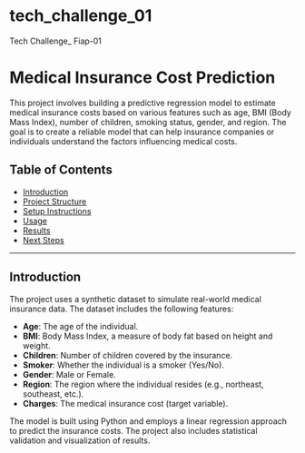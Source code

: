 # tech_challenge_01
Tech Challenge_ Fiap-01
# Medical Insurance Cost Prediction

This project involves building a predictive regression model to estimate medical insurance costs based on various features such as age, BMI (Body Mass Index), number of children, smoking status, gender, and region. The goal is to create a reliable model that can help insurance companies or individuals understand the factors influencing medical costs.

## Table of Contents
- [Introduction](#introduction)
- [Project Structure](#project-structure)
- [Setup Instructions](#setup-instructions)
- [Usage](#usage)
- [Results](#results)
- [Next Steps](#next-steps)

---

## Introduction

The project uses a synthetic dataset to simulate real-world medical insurance data. The dataset includes the following features:
- **Age**: The age of the individual.
- **BMI**: Body Mass Index, a measure of body fat based on height and weight.
- **Children**: Number of children covered by the insurance.
- **Smoker**: Whether the individual is a smoker (Yes/No).
- **Gender**: Male or Female.
- **Region**: The region where the individual resides (e.g., northeast, southeast, etc.).
- **Charges**: The medical insurance cost (target variable).

The model is built using Python and employs a linear regression approach to predict the insurance costs. The project also includes statistical validation and visualization of results.
